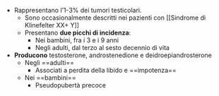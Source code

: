 - Rappresentano l’1-3% dei tumori testicolari. 
	- Sono occasionalmente descritti nei pazienti con [[Sindrome di Klinefelter XX+ Y]]
	- Presentano **due picchi di incidenza**:
		- Nei bambini, fra i 3 e i 9 anni
		- Negli adulti, dal terzo al sesto decennio di vita 
- **Producono** testosterone, androstenedione e deidroepiandrosterone
	- Negli ==adulti== 
		- Associati a perdita della libido e ==impotenza==
	- Nei ==bambini== 
		- Pseudopubertà precoce